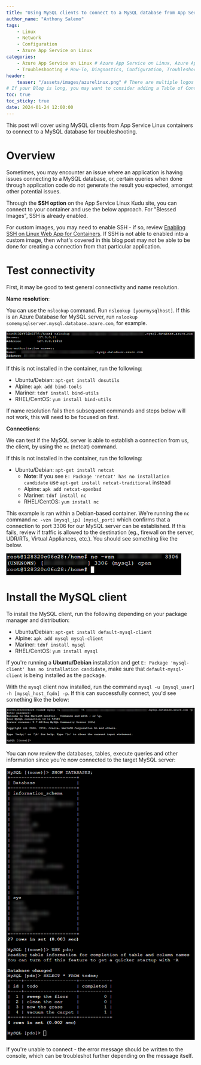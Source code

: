 ```yaml
---
title: "Using MySQL clients to connect to a MySQL database from App Service Linux"
author_name: "Anthony Salemo"
tags:
    - Linux
    - Network
    - Configuration
    - Azure App Service on Linux
categories:
    - Azure App Service on Linux # Azure App Service on Linux, Azure App Service on Windows, Function App, Azure VM, Azure SDK
    - Troubleshooting # How-To, Diagnostics, Configuration, Troubleshooting, Performance
header:
    teaser: "/assets/images/azurelinux.png" # There are multiple logos that can be used in "/assets/images" if you choose to add one.
# If your Blog is long, you may want to consider adding a Table of Contents by adding the following two settings.
toc: true
toc_sticky: true
date: 2024-01-24 12:00:00
---
```


This post will cover using MySQL clients from App Service Linux containers to connect to a MySQL database for troubleshooting.

# Overview
Sometimes, you may encounter an issue where an application is having issues connecting to a MySQL database, or, certain queries when done through application code do not generate the result you expected, amongst other potential issues.

Through the **SSH option** on the App Service Linux Kudu site, you can connect to your container and use the below approach. For "Blessed Images", SSH is already enabled. 

For custom images, you may need to enable SSH - if so, review [Enabling SSH on Linux Web App for Containers](https://azureossd.github.io/2022/04/27/2022-Enabling-SSH-on-Linux-Web-App-for-Containers/index.html). If SSH is not able to enabled into a custom image, then what's covered in this blog post may not be able to be done for creating a connection from that particular application.

# Test connectivity
First, it may be good to test general connectivity and name resolution.

**Name resolution**:

You can use the `nslookup` command. Run `nslookup [yourmysqlhost]`. If this is an Azure Database for MySQL server, run `nslookup somemysqlserver.mysql.database.azure.com`, for example.

![nslookup to MySQL](/media/2024/01/mysql-client-1.png)

If this is not installed in the container, run the following:
- Ubuntu/Debian: `apt-get install dnsutils`
- Alpine: `apk add bind-tools`
- Mariner: `tdnf install bind-utils`
- RHEL/CentOS: `yum install bind-utils`

If name resolution fails then subsequent commands and steps below will not work, this will need to be focused on first.


**Connections**:

We can test if the MySQL server is able to establish a connection from us, the client, by using the `nc` (netcat) command.

If this is not installed in the container, run the following:
- Ubuntu/Debian: `apt-get install netcat`
  - **Note**: If you see `E: Package 'netcat' has no installation candidate` use `apt-get install netcat-traditional` instead
  - Alpine: `apk add netcat-openbsd`
  - Mariner: `tdnf install nc`
  - RHEL/CentOS: `yum install nc`

This example is ran within a Debian-based container. We're running the `nc` command `nc -vzn [mysql_ip] [mysql_port]` which confirms that a connection to port 3306 for our MySQL server can be established. If this fails, review if traffic is allowed to the destination (eg., firewall on the server, UDR/RTs, Virtual Appliances, etc.). You should see something like the below.

![nc to MySQL](/media/2024/01/mysql-client-2.png)

# Install the MySQL client
To install the MySQL client, run the following depending on your package manager and distribution:

- Ubuntu/Debian: `apt-get install default-mysql-client`
- Alpine: `apk add mysql mysql-client`
- Mariner: `tdnf install mysql`
- RHEL/CentOS: `yum install mysql`

If you're running a **Ubuntu/Debian** installation and get `E: Package 'mysql-client' has no installation candidate`, make sure that `default-mysql-client` is being installed as the package.

With the `mysql` client now installed, run the command `mysql -u [mysql_user] -h [mysql_host_fqdn] -p`. If this can successfully connect, you'd see something like the below:

![MySQL client to MySQL](/media/2024/01/mysql-client-3.png)

You can now review the databases, tables, execute queries and other information since you're now connected to the target MySQL server:

![MySQL client to MySQL](/media/2024/01/mysql-client-4.png)

If you're unable to connect - the error message should be written to the console, which can be troubleshot further depending on the message itself.
